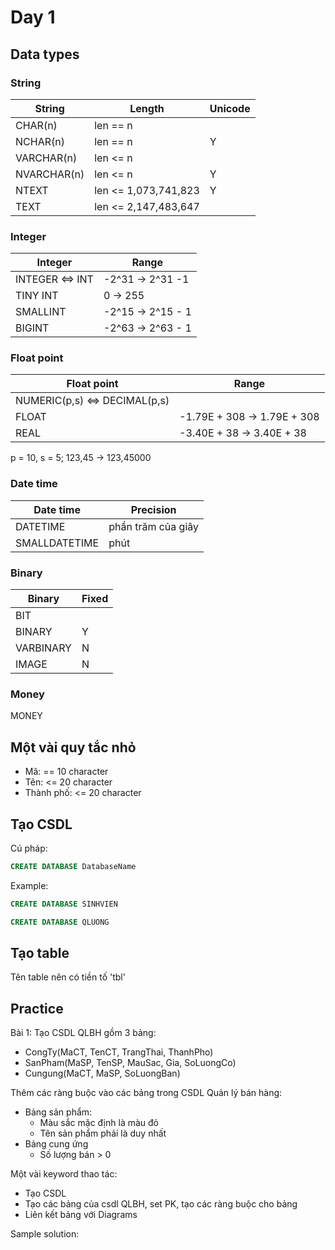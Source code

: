 # Day 1

## Data types

### String
| String      | Length               | Unicode |
| ----------- | -------------------- | ------- |
| CHAR(n)     | len == n             |         |
| NCHAR(n)    | len == n             | Y       |
| VARCHAR(n)  | len <= n             |         |
| NVARCHAR(n) | len <= n             | Y       |
| NTEXT       | len <= 1,073,741,823 | Y       |
| TEXT        | len <= 2,147,483,647 |         |

### Integer
| Integer         | Range             |
| --------------- | ----------------- |
| INTEGER <=> INT | -2^31 -> 2^31 -1  |
| TINY INT        | 0 -> 255          |
| SMALLINT        | -2^15 -> 2^15 - 1 |
| BIGINT          | -2^63 -> 2^63 - 1 |

### Float point
| Float point                   | Range                       |
| ----------------------------- | --------------------------- |
| NUMERIC(p,s) <=> DECIMAL(p,s) |                             |
| FLOAT                         | -1.79E + 308 -> 1.79E + 308 |
| REAL                          | -3.40E + 38 -> 3.40E + 38   |

p = 10, s = 5; 123,45 -> 123,45000

### Date time
| Date time     | Precision          |
| ------------- | ------------------ |
| DATETIME      | phần trăm của giây |
| SMALLDATETIME | phút               |

### Binary
| Binary    | Fixed |
| --------- | ----- |
| BIT       |       |
| BINARY    | Y     |
| VARBINARY | N     |
| IMAGE     | N     |

### Money

MONEY

## Một vài quy tắc nhỏ
- Mã: == 10 character
- Tên: <= 20 character
- Thành phố: <= 20 character



## Tạo CSDL

Cú pháp:
```sql
CREATE DATABASE DatabaseName
```

Example:
```sql
CREATE DATABASE SINHVIEN
```

```sql
CREATE DATABASE QLUONG
```

## Tạo table

Tên table nên có tiền tố 'tbl'




## Practice

Bài 1: Tạo CSDL QLBH gồm 3 bảng:
- CongTy(MaCT, TenCT, TrangThai, ThanhPho)
- SanPham(MaSP, TenSP, MauSac, Gia, SoLuongCo)
- Cungung(MaCT, MaSP, SoLuongBan)

Thêm các ràng buộc vào các bảng trong CSDL Quản lý bán hàng:
- Bảng sản phẩm:
  - Màu sắc mặc định là màu đỏ
  - Tên sản phẩm phải là duy nhất
- Bảng cung ứng
  - Số lượng bán > 0

Một vài keyword thao tác:
- Tạo CSDL
- Tạo các bảng của csdl QLBH, set PK, tạo các ràng buộc cho bảng
- Liên kết bảng với Diagrams

Sample solution: